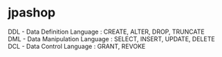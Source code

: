 # jpashop

DDL - Data Definition Language : CREATE, ALTER, DROP, TRUNCATE <br>
DML - Data Manipulation Language : SELECT, INSERT, UPDATE, DELETE<br>
DCL - Data Control Language : GRANT, REVOKE<br>
